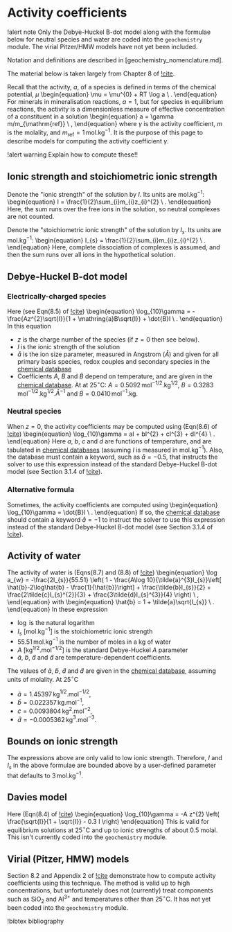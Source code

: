 # Activity coefficients

!alert note
Only the Debye-Huckel B-dot model along with the formulae below for neutral species and water are coded into the `geochemistry` module.  The virial Pitzer/HMW models have not yet been included.

Notation and definitions are described in [geochemistry_nomenclature.md].

The material below is taken largely from Chapter 8 of [!cite](bethke_2007).

Recall that the activity, $a$, of a species is defined in terms of the chemical potential, $\mu$
\begin{equation}
\mu = \mu^{0} + RT \log a \ .
\end{equation}
For minerals in mineralisation reactions, $a=1$, but for species in equilibrium reactions, the activity is a dimensionless measure of effective concentration of a constituent in a solution
\begin{equation}
a = \gamma m/m_{\mathrm{ref}} \ ,
\end{equation}
where $\gamma$ is the activity coefficient, $m$ is the molality, and $m_{\mathrm{ref}}=1\,$mol.kg$^{-1}$.  It is the purpose of this page to describe models for computing the activity coefficient $\gamma$.

!alert warning
Explain how to compute these!!

## Ionic strength and stoichiometric ionic strength

Denote the "ionic strength" of the solution by $I$.  Its units are mol.kg$^{-1}$:
\begin{equation}
I = \frac{1}{2}\sum_{i}m_{i}z_{i}^{2} \ .
\end{equation}
Here, the sum runs over the free ions in the solution, so neutral complexes are not counted.

Denote the "stoichiometric ionic strength" of the solution by $I_{s}$.  Its units are mol.kg$^{-1}$:
\begin{equation}
I_{s} = \frac{1}{2}\sum_{i}m_{i}z_{i}^{2} \ .
\end{equation}
Here, complete dissociation of complexes is assumed, and then the sum runs over all ions in the hypothetical solution.

## Debye-Huckel B-dot model

### Electrically-charged species

Here (see Eqn(8.5) of [!cite](bethke_2007))
\begin{equation}
\log_{10}\gamma = -\frac{Az^{2}\sqrt{I}}{1 + \mathring{a}B\sqrt{I}} + \dot{B}I \ .
\end{equation}
In this equation

- $z$ is the charge number of the species (if $z=0$ then see below).
- $I$ is the ionic strength of the solution
- $\mathring{a}$ is the ion size parameter, measured in Angstrom ($\mathring{A}$) and given for all primary basis species, redox couples and secondary species in the [chemical database](database.md)
- Coefficients $A$, $B$ and $\dot{B}$ depend on temperature, and are given in the [chemical database](database.md).  At at 25$^{\circ}$C: $A=0.5092\,$mol$^{-1/2}$.kg$^{1/2}$, $B=0.3283\,$mol$^{-1/2}$.kg$^{1/2}$.$\mathring{A}^{-1}$ and $\dot{B}=0.0410\,$mol$^{-1}$.kg.

### Neutral species

When $z=0$, the activity coefficients may be computed using (Eqn(8.6) of [!cite](bethke_2007))
\begin{equation}
\log_{10}\gamma = aI + bI^{2} + cI^{3} + dI^{4} \ .
\end{equation}
Here $a$, $b$, $c$ and $d$ are functions of temperature, and are tabulated in [chemical databases](database.md) (assuming $I$ is measured in mol.kg$^{-1}$).  Also, the database must contain a keyword, such as $\mathring{a}=-0.5$, that instructs the solver to use this expression instead of the standard Debye-Huckel B-dot model (see Section 3.1.4 of [!cite](gwb_reference)).

### Alternative formula

Sometimes, the activity coefficients are computed using
\begin{equation}
\log_{10}\gamma = \dot{B}I \ .
\end{equation}
If so, the [chemical database](database.md) should contain a keyword $\mathring{a}=-1$ to instruct the solver to use this expression instead of the standard Debye-Huckel B-dot model  (see Section 3.1.4 of [!cite](gwb_reference)).

## Activity of water

The activity of water is (Eqns(8.7) and (8.8) of [!cite](bethke_2007))
\begin{equation}
\log a_{w} = -\frac{2I_{s}}{55.51} \left(
1 - \frac{A\log 10}{\tilde{a}^{3}I_{s}}\left[ \hat{b}-2\log\hat{b} - \frac{1}{\hat{b}}\right] + \frac{\tilde{b}I_{s}}{2} + \frac{2\tilde{c}I_{s}^{2}}{3} + \frac{3\tilde{d}I_{s}^{3}}{4}
\right) \ ,
\end{equation}
with
\begin{equation}
\hat{b} = 1 + \tilde{a}\sqrt{I_{s}} \ .
\end{equation}
In these expression

- $\log$ is the natural logarithm
- $I_{s}$ \[mol.kg$^{-1}$\] is the stoichiometric ionic strength
- $55.51\,$mol.kg$^{-1}$ is the number of moles in a kg of water
- $A$ \[kg$^{1/2}$.mol$^{-1/2}$\] is the standard Debye-Huckel $A$ parameter
- $\tilde{a}$, $\tilde{b}$, $\tilde{d}$ and $\tilde{d}$ are temperature-dependent coefficients.

The values of $\tilde{a}$, $\tilde{b}$, $\tilde{d}$ and $\tilde{d}$ are given in the [chemical database](database.md), assuming units of molality.  At 25$^{\circ}$C

- $\tilde{a}=1.45397\,$kg$^{1/2}$.mol$^{-1/2}$,
- $\tilde{b}=0.022357\,$kg.mol$^{-1}$,
- $\tilde{c}=0.0093804\,$kg$^{2}$.mol$^{-2}$,
- $\tilde{d}=-0.0005362\,$kg$^{3}$.mol$^{-3}$.

## Bounds on ionic strength

The expressions above are only valid to low ionic strength.  Therefore, $I$ and $I_{s}$ in the above formulae are bounded above by a user-defined parameter that defaults to $3\,$mol.kg$^{-1}$.

## Davies model

Here (Eqn(8.4) of [!cite](bethke_2007))
\begin{equation}
\log_{10}\gamma = -A z^{2} \left( \frac{\sqrt{I}}{1 + \sqrt{I}} - 0.3 I \right)
\end{equation}
This is valid for equilibrium solutions at 25$^{\circ}$C and up to ionic strengths of about 0.5 molal.  This isn't currently coded into the `geochemistry` module.

## Virial (Pitzer, HMW) models

Section 8.2 and Appendix 2 of [!cite](bethke_2007) demonstrate how to compute activity coefficients using this technique.  The method is valid up to high concentrations, but unfortunately does not (currently) treat components such as SiO$_{2}$ and Al$^{3+}$ and temperatures other than 25$^{\circ}$C.  It has not yet been coded into the `geochemistry` module.




!bibtex bibliography
